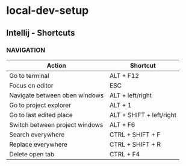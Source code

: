 # local-dev-setup

## Intellij - Shortcuts

### NAVIGATION

Action                          | Shortcut
------------------------------- | ---------------------------
Go to terminal                  | ALT + F12
Focus on editor                 | ESC
Navigate between oben windows   | ALT + left/right
Go to project explorer          | ALT + 1
Go to last edited place         | ALT + SHIFT + left/right
Switch between project windows  | ALT + F6
Search everywhere               | CTRL + SHIFT + F
Replace everywhere              | CTRL + SHIFT + R
Delete open tab                 | CTRL + F4
